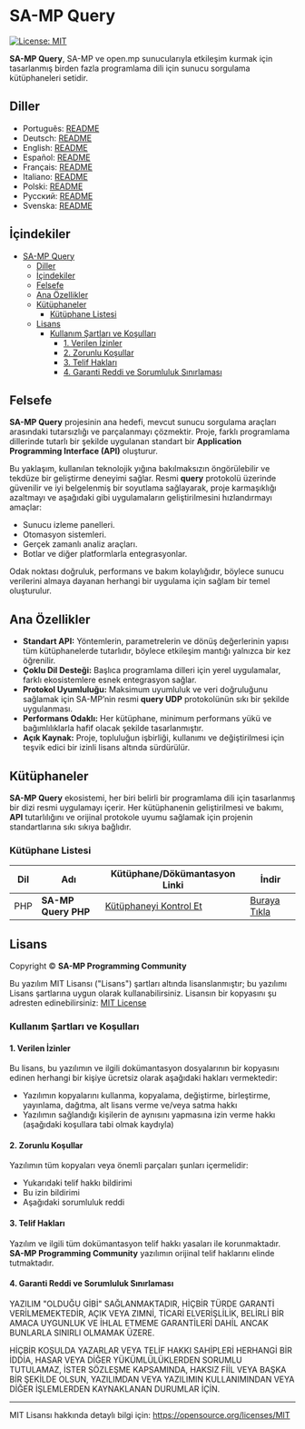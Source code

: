 # SA-MP Query

[![License: MIT](https://img.shields.io/badge/License-MIT-blue.svg)](https://opensource.org/licenses/MIT)

**SA-MP Query**, SA-MP ve open.mp sunucularıyla etkileşim kurmak için tasarlanmış birden fazla programlama dili için sunucu sorgulama kütüphaneleri setidir.

## Diller

- Português: [README](../../)
- Deutsch: [README](../Deutsch/README.md)
- English: [README](../English/README.md)
- Español: [README](../Espanol/README.md)
- Français: [README](../Francais/README.md)
- Italiano: [README](../Italiano/README.md)
- Polski: [README](../Polski/README.md)
- Русский: [README](../Русский/README.md)
- Svenska: [README](../Svenska/README.md)

## İçindekiler

- [SA-MP Query](#sa-mp-query)
  - [Diller](#diller)
  - [İçindekiler](#i̇çindekiler)
  - [Felsefe](#felsefe)
  - [Ana Özellikler](#ana-özellikler)
  - [Kütüphaneler](#kütüphaneler)
    - [Kütüphane Listesi](#kütüphane-listesi)
  - [Lisans](#lisans)
    - [Kullanım Şartları ve Koşulları](#kullanım-şartları-ve-koşulları)
      - [1. Verilen İzinler](#1-verilen-i̇zinler)
      - [2. Zorunlu Koşullar](#2-zorunlu-koşullar)
      - [3. Telif Hakları](#3-telif-hakları)
      - [4. Garanti Reddi ve Sorumluluk Sınırlaması](#4-garanti-reddi-ve-sorumluluk-sınırlaması)

## Felsefe

**SA-MP Query** projesinin ana hedefi, mevcut sunucu sorgulama araçları arasındaki tutarsızlığı ve parçalanmayı çözmektir. Proje, farklı programlama dillerinde tutarlı bir şekilde uygulanan standart bir **Application Programming Interface (API)** oluşturur.

Bu yaklaşım, kullanılan teknolojik yığına bakılmaksızın öngörülebilir ve tekdüze bir geliştirme deneyimi sağlar. Resmi **query** protokolü üzerinde güvenilir ve iyi belgelenmiş bir soyutlama sağlayarak, proje karmaşıklığı azaltmayı ve aşağıdaki gibi uygulamaların geliştirilmesini hızlandırmayı amaçlar:
- Sunucu izleme panelleri.
- Otomasyon sistemleri.
- Gerçek zamanlı analiz araçları.
- Botlar ve diğer platformlarla entegrasyonlar.

Odak noktası doğruluk, performans ve bakım kolaylığıdır, böylece sunucu verilerini almaya dayanan herhangi bir uygulama için sağlam bir temel oluşturulur.

## Ana Özellikler

- **Standart API:** Yöntemlerin, parametrelerin ve dönüş değerlerinin yapısı tüm kütüphanelerde tutarlıdır, böylece etkileşim mantığı yalnızca bir kez öğrenilir.
- **Çoklu Dil Desteği:** Başlıca programlama dilleri için yerel uygulamalar, farklı ekosistemlere esnek entegrasyon sağlar.
- **Protokol Uyumluluğu:** Maksimum uyumluluk ve veri doğruluğunu sağlamak için SA-MP’nin resmi **query UDP** protokolünün sıkı bir şekilde uygulanması.
- **Performans Odaklı:** Her kütüphane, minimum performans yükü ve bağımlılıklarla hafif olacak şekilde tasarlanmıştır.
- **Açık Kaynak:** Proje, topluluğun işbirliği, kullanımı ve değiştirilmesi için teşvik edici bir izinli lisans altında sürdürülür.

## Kütüphaneler

**SA-MP Query** ekosistemi, her biri belirli bir programlama dili için tasarlanmış bir dizi resmi uygulamayı içerir. Her kütüphanenin geliştirilmesi ve bakımı, **API** tutarlılığını ve orijinal protokole uyumu sağlamak için projenin standartlarına sıkı sıkıya bağlıdır.

### Kütüphane Listesi

| Dil | Adı                 | Kütüphane/Dökümantasyon Linki                 | İndir                                                                                 |
| --- | ------------------- | --------------------------------------------- | ------------------------------------------------------------------------------------- |
| PHP | **SA-MP Query PHP** | [Kütüphaneyi Kontrol Et](../../libraries/php) | [Buraya Tıkla](https://github.com/spc-samp/samp-query/releases/download/v1.0/php.zip) |

## Lisans

Copyright © **SA-MP Programming Community**

Bu yazılım MIT Lisansı ("Lisans") şartları altında lisanslanmıştır; bu yazılımı Lisans şartlarına uygun olarak kullanabilirsiniz. Lisansın bir kopyasını şu adresten edinebilirsiniz: [MIT License](https://opensource.org/licenses/MIT)

### Kullanım Şartları ve Koşulları

#### 1. Verilen İzinler

Bu lisans, bu yazılımın ve ilgili dokümantasyon dosyalarının bir kopyasını edinen herhangi bir kişiye ücretsiz olarak aşağıdaki hakları vermektedir:
* Yazılımın kopyalarını kullanma, kopyalama, değiştirme, birleştirme, yayınlama, dağıtma, alt lisans verme ve/veya satma hakkı
* Yazılımın sağlandığı kişilerin de aynısını yapmasına izin verme hakkı (aşağıdaki koşullara tabi olmak kaydıyla)

#### 2. Zorunlu Koşullar

Yazılımın tüm kopyaları veya önemli parçaları şunları içermelidir:
* Yukarıdaki telif hakkı bildirimi
* Bu izin bildirimi
* Aşağıdaki sorumluluk reddi

#### 3. Telif Hakları

Yazılım ve ilgili tüm dokümantasyon telif hakkı yasaları ile korunmaktadır. **SA-MP Programming Community** yazılımın orijinal telif haklarını elinde tutmaktadır.

#### 4. Garanti Reddi ve Sorumluluk Sınırlaması

YAZILIM "OLDUĞU GİBİ" SAĞLANMAKTADIR, HİÇBİR TÜRDE GARANTİ VERİLMEMEKTEDİR, AÇIK VEYA ZIMNİ, TİCARİ ELVERİŞLİLİK, BELİRLİ BİR AMACA UYGUNLUK VE İHLAL ETMEME GARANTİLERİ DAHİL ANCAK BUNLARLA SINIRLI OLMAMAK ÜZERE.

HİÇBİR KOŞULDA YAZARLAR VEYA TELİF HAKKI SAHİPLERİ HERHANGİ BİR İDDİA, HASAR VEYA DİĞER YÜKÜMLÜLÜKLERDEN SORUMLU TUTULAMAZ, İSTER SÖZLEŞME KAPSAMINDA, HAKSIZ FİİL VEYA BAŞKA BİR ŞEKİLDE OLSUN, YAZILIMDAN VEYA YAZILIMIN KULLANIMINDAN VEYA DİĞER İŞLEMLERDEN KAYNAKLANAN DURUMLAR İÇİN.

---

MIT Lisansı hakkında detaylı bilgi için: https://opensource.org/licenses/MIT